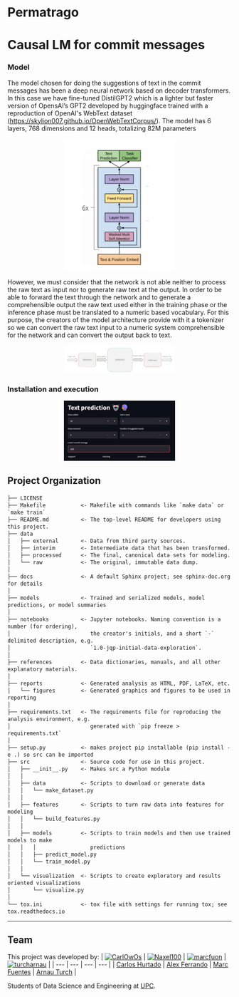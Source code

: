 Permatrago
==============================

# Causal LM for commit messages

### Model

The model chosen for doing the suggestions of text in the commit messages has been a deep neural network based on decoder transformers. In this case we have fine-tuned DistilGPT2 which is a lighter but faster version of OpensAI’s GPT2 developed by huggingface trained with a reproduction of OpenAI's WebText dataset (https://skylion007.github.io/OpenWebTextCorpus/). The model has 6 layers, 768 dimensions and 12 heads, totalizing 82M parameters

<p align="center">
  <img src='README images/model.png'/ width = 250>
</p>

However, we must consider that the network is not able neither to process the raw text as input nor to generate raw text at the output. In order to be able to forward the text through the network and to generate a comprehensible output the raw text used either in the training phase or the inference phase must be translated to a numeric based vocabulary. For this purpose, the creators of the model architecture provide with it a tokenizer so we can convert the raw text input to a numeric system comprehensible for the network and can convert the output back to text. 

<p align="center">
  <img src='README images/token.png'/ width = 250>
</p>

### Installation and execution

<p align="center">
  <img src='README images/demo.png'/ width = 250>
</p>


Project Organization
------------

    ├── LICENSE
    ├── Makefile           <- Makefile with commands like `make data` or `make train`
    ├── README.md          <- The top-level README for developers using this project.
    ├── data
    │   ├── external       <- Data from third party sources.
    │   ├── interim        <- Intermediate data that has been transformed.
    │   ├── processed      <- The final, canonical data sets for modeling.
    │   └── raw            <- The original, immutable data dump.
    │
    ├── docs               <- A default Sphinx project; see sphinx-doc.org for details
    │
    ├── models             <- Trained and serialized models, model predictions, or model summaries
    │
    ├── notebooks          <- Jupyter notebooks. Naming convention is a number (for ordering),
    │                         the creator's initials, and a short `-` delimited description, e.g.
    │                         `1.0-jqp-initial-data-exploration`.
    │
    ├── references         <- Data dictionaries, manuals, and all other explanatory materials.
    │
    ├── reports            <- Generated analysis as HTML, PDF, LaTeX, etc.
    │   └── figures        <- Generated graphics and figures to be used in reporting
    │
    ├── requirements.txt   <- The requirements file for reproducing the analysis environment, e.g.
    │                         generated with `pip freeze > requirements.txt`
    │
    ├── setup.py           <- makes project pip installable (pip install -e .) so src can be imported
    ├── src                <- Source code for use in this project.
    │   ├── __init__.py    <- Makes src a Python module
    │   │
    │   ├── data           <- Scripts to download or generate data
    │   │   └── make_dataset.py
    │   │
    │   ├── features       <- Scripts to turn raw data into features for modeling
    │   │   └── build_features.py
    │   │
    │   ├── models         <- Scripts to train models and then use trained models to make
    │   │   │                 predictions
    │   │   ├── predict_model.py
    │   │   └── train_model.py
    │   │
    │   └── visualization  <- Scripts to create exploratory and results oriented visualizations
    │       └── visualize.py
    │
    └── tox.ini            <- tox file with settings for running tox; see tox.readthedocs.io


--------
## Team

This project was developed by:
| [![CarlOwOs](https://avatars.githubusercontent.com/u/49389491?v=4)](https://github.com/CarlOwOs) | [![Naxel100](https://avatars2.githubusercontent.com/u/43076234?v=4)](https://github.com/Naxel100) | [![marcfuon](https://avatars2.githubusercontent.com/u/49389563?v=4)](https://github.com/marcfuon) | [![turcharnau](https://avatars.githubusercontent.com/u/70148725?v=4)](https://github.com/turcharnau) |
| --- | --- | --- | --- |
| [Carlos Hurtado](https://github.com/CarlOwOs) | [Alex Ferrando](https://github.com/Naxel100) | [Marc Fuentes](https://github.com/marcfuon) | [Arnau Turch](https://github.com/turcharnau) |


Students of Data Science and Engineering at [UPC](https://www.upc.edu/ca).
